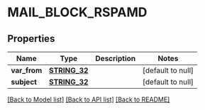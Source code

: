 # MAIL_BLOCK_RSPAMD

## Properties
Name | Type | Description | Notes
------------ | ------------- | ------------- | -------------
**var_from** | [**STRING_32**](STRING_32.md) |  | [default to null]
**subject** | [**STRING_32**](STRING_32.md) |  | [default to null]

[[Back to Model list]](../README.md#documentation-for-models) [[Back to API list]](../README.md#documentation-for-api-endpoints) [[Back to README]](../README.md)


